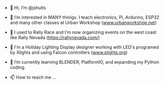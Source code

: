 - 👋 Hi, I’m @jshults
- 👀 I’m interested in MANY thinigs. I teach electronics, Pi, Ardurino, ESP32 and many other classes at Urban Workshop (www.urbanworkshop.net)

- 💞️      I used to Rally Race and I'm now organizing events on the west coast like Rally Nevada (https://rallynevada.com/)
- 💞️      I'm a Holiday Lighting Display designer working with LED's programed by Xlights and using Falcon controllers (www.xlights.org)

- 🌱 I’m currently learning BLENDER, PlatformIO, and expanding my Python coding. 

- 📫 How to reach me ...

<!---
jshults/jshults is a ✨ special ✨ repository because its `README.md` (this file) appears on your GitHub profile.
You can click the Preview link to take a look at your changes.
--->
